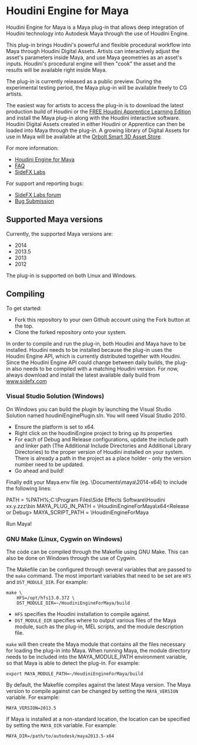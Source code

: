 # Houdini Engine for Maya
Houdini Engine for Maya is a Maya plug-in that allows deep integration of
Houdini technology into Autodesk Maya through the use of Houdini Engine.

This plug-in brings Houdini's powerful and flexible procedural workflow into
Maya through Houdini Digital Assets. Artists can interactively adjust the
asset's parameters inside Maya, and use Maya geometries as an asset's inputs.
Houdini's procedural engine will then "cook" the asset and the results will be
available right inside Maya.

The plug-in is currently released as a public preview. During the experimental
testing period, the Maya plug-in will be available freely to CG artists.

The easiest way for artists to access the plug-in is to download the latest
production build of Houdini or the [FREE Houdini Apprentice Learning
Edition](http://www.sidefx.com/index.php?option=com_download&task=apprentice&Itemid=208)
and install the Maya plug-in along with the Houdini interactive software.
Houdini Digital Assets created in either Houdini or Apprentice can then be
loaded into Maya through the plug-in. A growing library of Digital Assets for
use in Maya will be available at the [Orbolt Smart 3D Asset
Store](http://www.orbolt.com/maya).

For more information:

* [Houdini Engine for Maya](http://www.sidefx.com/maya)
* [FAQ](http://www.sidefx.com/index.php?option=com_content&task=view&id=2616&Itemid=392)
* [SideFX Labs](http://labs.sidefx.com)

For support and reporting bugs:

* [SideFX Labs forum](http://www.sidefx.com/index.php?option=com_forum&Itemid=172&page=viewforum&f=46)
* [Bug Submission](http://www.sidefx.com/index.php?option=com_content&task=view&id=768&Itemid=239)

## Supported Maya versions
Currently, the supported Maya versions are:

* 2014
* 2013.5
* 2013
* 2012

The plug-in is supported on both Linux and Windows.

## Compiling

To get started:

* Fork this repository to your own Github account using the Fork button at the top.
* Clone the forked repository onto your system.

In order to compile and run the plug-in, both Houdini and Maya have to be
installed. Houdini needs to be installed because the plug-in uses the Houdini
Engine API, which is currently distributed together with Houdini. Since the
Houdini Engine API could change between daily builds, the plug-in also needs to
be compiled with a matching Houdini version.  For now, always download and
install the latest available daily build from www.sidefx.com

### Visual Studio Solution (Windows)
On Windows you can build the plugin by launching the Visual Studio Solution
named houdiniEnginePlugin.sln.  You will need Visual Studio 2010.

* Ensure the platform is set to x64.
* Right click on the houdiniEngine project to bring up its properties
* For each of Debug and Release configurations, update the include path
and linker path (The Additional Include Directories and Additional
Library Directories) to the proper version of Houdini installed on your
system.  There is already a path in the project as a place holder -
only the version number need to be updated.
* Go ahead and build!

Finally edit your Maya.env file (eg. \Documents\maya\2014-x64) to include the
following lines:

PATH = %PATH%;C:\Program Files\Side Effects Software\Houdini xx.y.zzz\bin
MAYA_PLUG_IN_PATH = <You Path>\HoudiniEngineForMaya\x64\<Release or Debug>
MAYA_SCRIPT_PATH = <You Path>\HoudiniEngineForMaya

Run Maya!

### GNU Make (Linux, Cygwin on Windows)
The code can be compiled through the Makefile using GNU Make. This can also be
done on Windows through the use of Cygwin.

The Makefile can be configured through several variables that are passed to the
`make` command. The most important variables that need to be set are `HFS` and
`DST_MODULE_DIR`. For example:

    make \
        HFS=/opt/hfs13.0.372 \
        DST_MODULE_DIR=~/HoudiniEngineForMaya/build

* `HFS` specifies the Houdini installation to compile against.
* `DST_MODULE_DIR` specifies where to output various files of the Maya module,
such as the plug-in, MEL scripts, and the module description file.

`make` will then create the Maya module that contains all the files necessary
for loading the plug-in into Maya. When running Maya, the module directory
needs to be included into the MAYA\_MODULE\_PATH environment variable, so that
Maya is able to detect the plug-in. For example:

    export MAYA_MODULE_PATH=~/HoudiniEngineForMaya/build

By default, the Makefile compiles against the latest Maya version. The Maya
version to compile against can be changed by setting the `MAYA_VERSION`
variable. For example:

    MAYA_VERSION=2013.5

If Maya is installed at a non-standard location, the location can be specified
by setting the `MAYA_DIR` variable. For example:

    MAYA_DIR=/path/to/autodesk/maya2013.5-x64
